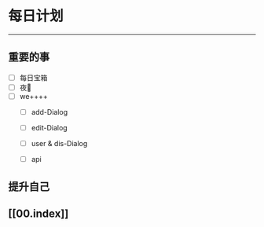 
# 每日计划
---
## 重要的事

- [ ]  每日宝箱
- [ ]  夜🦷
- [ ]  we++++
	- [ ] add-Dialog
	- [ ] edit-Dialog
	- [ ] user & dis-Dialog
	- [ ] api



## 提升自己

  



## [[00.index]]










